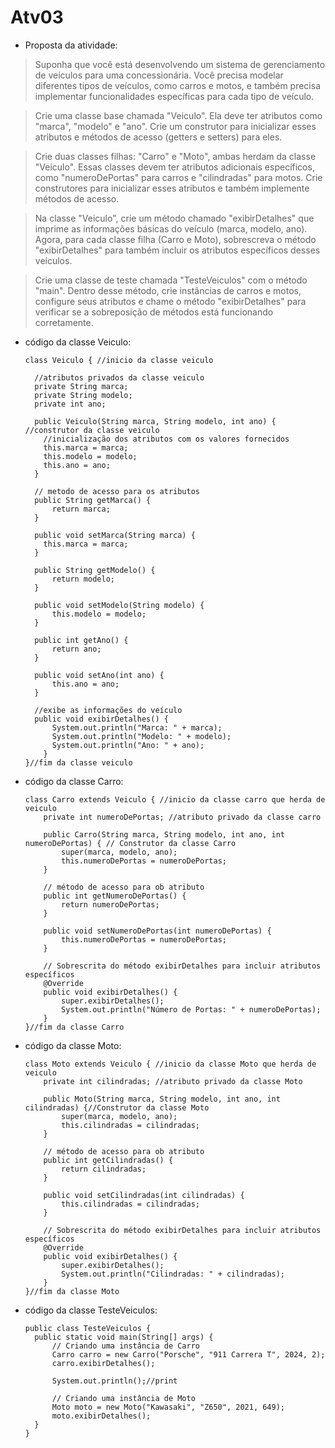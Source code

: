 # Atv03
* Proposta da atividade:
> Suponha que você está desenvolvendo um sistema de gerenciamento de veículos para uma concessionária. Você precisa modelar
diferentes tipos de veículos, como carros e motos, e também precisa implementar funcionalidades específicas para cada tipo de veículo.

> Crie uma classe base chamada "Veiculo". Ela deve ter atributos como "marca", "modelo" e "ano". Crie um construtor para inicializar esses
atributos e métodos de acesso (getters e setters) para eles.

> Crie duas classes filhas: "Carro" e "Moto", ambas herdam da classe "Veiculo". Essas classes devem ter atributos adicionais específicos,
como "numeroDePortas" para carros e "cilindradas" para motos. Crie construtores para inicializar esses atributos e também implemente métodos de acesso.

> Na classe "Veiculo", crie um método chamado "exibirDetalhes" que imprime as informações básicas do veículo (marca, modelo, ano).
Agora, para cada classe filha (Carro e Moto), sobrescreva o método "exibirDetalhes" para também incluir os atributos específicos desses veículos.

> Crie uma classe de teste chamada "TesteVeiculos" com o método "main". Dentro desse método, crie instâncias de carros e motos, configure seus atributos
e chame o método "exibirDetalhes" para verificar se a sobreposição de métodos está funcionando corretamente.

* código da classe Veiculo:

      class Veiculo { //inicio da classe veiculo

        //atributos privados da classe veiculo
        private String marca;
        private String modelo;
        private int ano;

        public Veiculo(String marca, String modelo, int ano) { //construtor da classe veiculo
          //inicialização dos atributos com os valores fornecidos
          this.marca = marca;
          this.modelo = modelo;
          this.ano = ano;
        }

        // metodo de acesso para os atributos
        public String getMarca() {
            return marca;
        }

        public void setMarca(String marca) {
          this.marca = marca;
        }

        public String getModelo() {
            return modelo;
        }

        public void setModelo(String modelo) {
            this.modelo = modelo;
        }

        public int getAno() {
            return ano;
        }

        public void setAno(int ano) {
            this.ano = ano;
        }
  
        //exibe as informações do veículo
        public void exibirDetalhes() {
            System.out.println("Marca: " + marca);
            System.out.println("Modelo: " + modelo);
            System.out.println("Ano: " + ano);
          }
      }//fim da classe veiculo
* código da classe Carro:

      class Carro extends Veiculo { //inicio da classe carro que herda de veiculo
          private int numeroDePortas; //atributo privado da classe carro
    
          public Carro(String marca, String modelo, int ano, int numeroDePortas) { // Construtor da classe Carro
              super(marca, modelo, ano);
              this.numeroDePortas = numeroDePortas;
          }
      
          // método de acesso para ob atributo
          public int getNumeroDePortas() {
              return numeroDePortas;
          }
      
          public void setNumeroDePortas(int numeroDePortas) {
              this.numeroDePortas = numeroDePortas;
          }
      
          // Sobrescrita do método exibirDetalhes para incluir atributos específicos
          @Override
          public void exibirDetalhes() {
              super.exibirDetalhes();
              System.out.println("Número de Portas: " + numeroDePortas);
          }
      }//fim da classe Carro
* código da classe Moto:

      class Moto extends Veiculo { //inicio da classe Moto que herda de veiculo
          private int cilindradas; //atributo privado da classe Moto
      
          public Moto(String marca, String modelo, int ano, int cilindradas) {//Construtor da classe Moto
              super(marca, modelo, ano);
              this.cilindradas = cilindradas;
          }
      
          // método de acesso para ob atributo
          public int getCilindradas() {
              return cilindradas;
          }
      
          public void setCilindradas(int cilindradas) {
              this.cilindradas = cilindradas;
          }
      
          // Sobrescrita do método exibirDetalhes para incluir atributos específicos
          @Override
          public void exibirDetalhes() {
              super.exibirDetalhes();
              System.out.println("Cilindradas: " + cilindradas);
          }  
      }//fim da classe Moto
* código da classe TesteVeiculos:

      public class TesteVeiculos {
        public static void main(String[] args) {
            // Criando uma instância de Carro
            Carro carro = new Carro("Porsche", "911 Carrera T", 2024, 2);
            carro.exibirDetalhes();
    
            System.out.println();//print 
    
            // Criando uma instância de Moto
            Moto moto = new Moto("Kawasaki", "Z650", 2021, 649);
            moto.exibirDetalhes();
        }
      }
